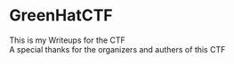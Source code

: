 # GreenHatCTF
This is my Writeups for the CTF <br>
A special thanks for the organizers and authers of this CTF
